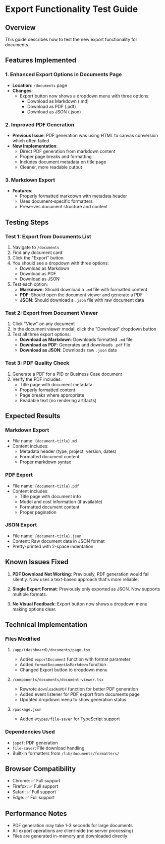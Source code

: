 # Export Functionality Test Guide

## Overview
This guide describes how to test the new export functionality for documents.

## Features Implemented

### 1. Enhanced Export Options in Documents Page
- **Location**: `/documents` page
- **Changes**: 
  - Export button now shows a dropdown menu with three options:
    - Download as Markdown (.md)
    - Download as PDF (.pdf)
    - Download as JSON (.json)

### 2. Improved PDF Generation
- **Previous Issue**: PDF generation was using HTML to canvas conversion which often failed
- **New Implementation**: 
  - Direct PDF generation from markdown content
  - Proper page breaks and formatting
  - Includes document metadata on title page
  - Cleaner, more readable output

### 3. Markdown Export
- **Features**:
  - Properly formatted markdown with metadata header
  - Uses document-specific formatters
  - Preserves document structure and content

## Testing Steps

### Test 1: Export from Documents List
1. Navigate to `/documents`
2. Find any document card
3. Click the "Export" button
4. You should see a dropdown with three options:
   - Download as Markdown
   - Download as PDF  
   - Download as JSON
5. Test each option:
   - **Markdown**: Should download a `.md` file with formatted content
   - **PDF**: Should open the document viewer and generate a PDF
   - **JSON**: Should download a `.json` file with raw document data

### Test 2: Export from Document Viewer
1. Click "View" on any document
2. In the document viewer modal, click the "Download" dropdown button
3. Test all three export options:
   - **Download as Markdown**: Downloads formatted `.md` file
   - **Download as PDF**: Generates and downloads `.pdf` file
   - **Download as JSON**: Downloads raw `.json` data

### Test 3: PDF Quality Check
1. Generate a PDF for a PID or Business Case document
2. Verify the PDF includes:
   - Title page with document metadata
   - Properly formatted content
   - Page breaks where appropriate
   - Readable text (no rendering artifacts)

## Expected Results

### Markdown Export
- File name: `{document-title}.md`
- Content includes:
  - Metadata header (type, project, version, dates)
  - Formatted document content
  - Proper markdown syntax

### PDF Export
- File name: `{document-title}.pdf`
- Content includes:
  - Title page with document info
  - Model and cost information (if available)
  - Formatted document content
  - Proper pagination

### JSON Export
- File name: `{document-title}.json`
- Content: Raw document data in JSON format
- Pretty-printed with 2-space indentation

## Known Issues Fixed

1. **PDF Download Not Working**: Previously, PDF generation would fail silently. Now uses a text-based approach that's more reliable.

2. **Single Export Format**: Previously only exported as JSON. Now supports multiple formats.

3. **No Visual Feedback**: Export button now shows a dropdown menu making options clear.

## Technical Implementation

### Files Modified
1. `/app/(dashboard)/documents/page.tsx`
   - Added `exportDocument` function with format parameter
   - Added `formatDocumentAsMarkdown` function
   - Changed Export button to dropdown menu

2. `/components/documents/document-viewer.tsx`
   - Rewrote `downloadAsPDF` function for better PDF generation
   - Added event listener for PDF export from documents page
   - Updated dropdown menu to show generation status

3. `/package.json`
   - Added `@types/file-saver` for TypeScript support

### Dependencies Used
- `jspdf`: PDF generation
- `file-saver`: File download handling
- Built-in formatters from `/lib/documents/formatters/`

## Browser Compatibility
- Chrome: ✅ Full support
- Firefox: ✅ Full support
- Safari: ✅ Full support
- Edge: ✅ Full support

## Performance Notes
- PDF generation may take 1-3 seconds for large documents
- All export operations are client-side (no server processing)
- Files are generated in-memory and downloaded directly
